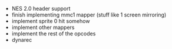  - NES 2.0 header support
 - finish implementing mmc1 mapper (stuff like 1 screen mirroring)
 - implement sprite 0 hit somehow
 - implement other mappers
 - implement the rest of the opcodes
 - dynarec
